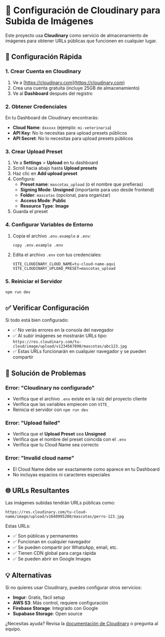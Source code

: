 # 📸 Configuración de Cloudinary para Subida de Imágenes

Este proyecto usa **Cloudinary** como servicio de almacenamiento de imágenes para obtener URLs públicas que funcionen en cualquier lugar.

## 🚀 Configuración Rápida

### 1. Crear Cuenta en Cloudinary
1. Ve a [https://cloudinary.com](https://cloudinary.com)
2. Crea una cuenta gratuita (incluye 25GB de almacenamiento)
3. Ve al **Dashboard** después del registro

### 2. Obtener Credenciales
En tu Dashboard de Cloudinary encontrarás:
- **Cloud Name**: `dxxxxx` (ejemplo: `mi-veterinaria`)
- **API Key**: No lo necesitas para upload presets públicos
- **API Secret**: No lo necesitas para upload presets públicos

### 3. Crear Upload Preset
1. Ve a **Settings** > **Upload** en tu dashboard
2. Scroll hacia abajo hasta **Upload presets**
3. Haz clic en **Add upload preset**
4. Configura:
   - **Preset name**: `mascotas_upload` (o el nombre que prefieras)
   - **Signing Mode**: **Unsigned** (importante para uso desde frontend)
   - **Folder**: `mascotas` (opcional, para organizar)
   - **Access Mode**: **Public**
   - **Resource Type**: **Image**
5. Guarda el preset

### 4. Configurar Variables de Entorno
1. Copia el archivo `.env.example` a `.env`:
   ```bash
   copy .env.example .env
   ```

2. Edita el archivo `.env` con tus credenciales:
   ```env
   VITE_CLOUDINARY_CLOUD_NAME=tu-cloud-name-aqui
   VITE_CLOUDINARY_UPLOAD_PRESET=mascotas_upload
   ```

### 5. Reiniciar el Servidor
```bash
npm run dev
```

## ✅ Verificar Configuración

Si todo está bien configurado:
- ✅ No verás errores en la consola del navegador
- ✅ Al subir imágenes se mostrarán URLs tipo: `https://res.cloudinary.com/tu-cloud/image/upload/v1234567890/mascotas/abc123.jpg`
- ✅ Estas URLs funcionarán en cualquier navegador y se pueden compartir

## 🔧 Solución de Problemas

### Error: "Cloudinary no configurado"
- Verifica que el archivo `.env` existe en la raíz del proyecto cliente
- Verifica que las variables empiecen con `VITE_`
- Reinicia el servidor con `npm run dev`

### Error: "Upload failed"
- Verifica que el **Upload Preset** sea **Unsigned**
- Verifica que el nombre del preset coincida con el `.env`
- Verifica que tu Cloud Name sea correcto

### Error: "Invalid cloud name"
- El Cloud Name debe ser exactamente como aparece en tu Dashboard
- No incluyas espacios ni caracteres especiales

## 🌐 URLs Resultantes

Las imágenes subidas tendrán URLs públicas como:
```
https://res.cloudinary.com/tu-cloud-name/image/upload/v1640995200/mascotas/perro-123.jpg
```

Estas URLs:
- ✅ Son públicas y permanentes
- ✅ Funcionan en cualquier navegador
- ✅ Se pueden compartir por WhatsApp, email, etc.
- ✅ Tienen CDN global para carga rápida
- ✅ Se pueden abrir en Google Images

## 💡 Alternativas

Si no quieres usar Cloudinary, puedes configurar otros servicios:
- **Imgur**: Gratis, fácil setup
- **AWS S3**: Más control, requiere configuración
- **Firebase Storage**: Integrado con Google
- **Supabase Storage**: Open source

¿Necesitas ayuda? Revisa la [documentación de Cloudinary](https://cloudinary.com/documentation) o pregunta al equipo.
